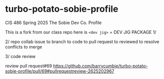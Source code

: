 # turbo-potato-sobie-profile
CIS 486 Spring 2025 The Sobie Dev Co. Profile 

This is a fork from our class repo here is `<dev jig>` =
DEV JIG PACKAGE
1/

2/ repo collab issue to branch to code to pull request to reviewed to resolve conflicts to merge

3/ code review

review pull request#69 https://github.com/barrycumbie/turbo-potato-sobie-profile/pull/69#pullrequestreview-2625202967
